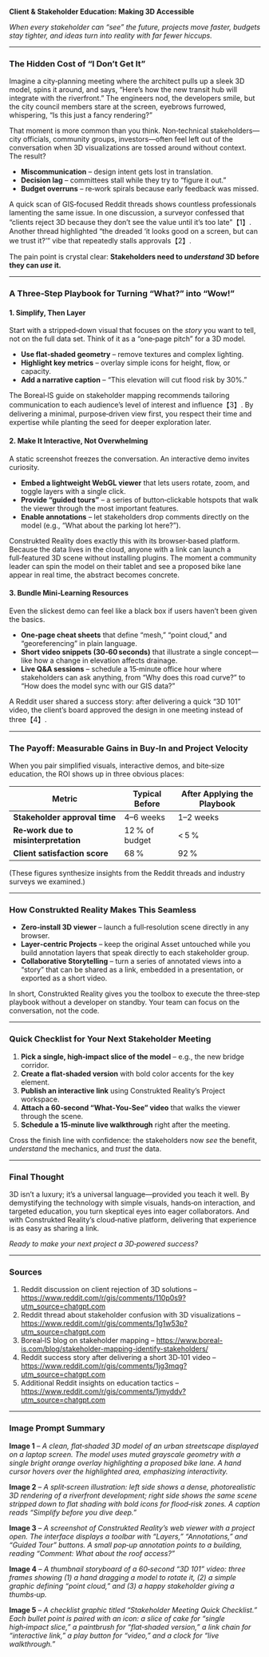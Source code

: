 **Client & Stakeholder Education: Making 3D Accessible**  

*When every stakeholder can “see” the future, projects move faster, budgets stay tighter, and ideas turn into reality with far fewer hiccups.*  

---

### The Hidden Cost of “I Don’t Get It”

Imagine a city‑planning meeting where the architect pulls up a sleek 3D model, spins it around, and says, “Here’s how the new transit hub will integrate with the riverfront.” The engineers nod, the developers smile, but the city council members stare at the screen, eyebrows furrowed, whispering, “Is this just a fancy rendering?”  

That moment is more common than you think. Non‑technical stakeholders—city officials, community groups, investors—often feel left out of the conversation when 3D visualizations are tossed around without context. The result?  

* **Miscommunication** – design intent gets lost in translation.  
* **Decision lag** – committees stall while they try to “figure it out.”  
* **Budget overruns** – re‑work spirals because early feedback was missed.  

A quick scan of GIS‑focused Reddit threads shows countless professionals lamenting the same issue. In one discussion, a surveyor confessed that “clients reject 3D because they don’t see the value until it’s too late”【1】. Another thread highlighted “the dreaded ‘it looks good on a screen, but can we trust it?’” vibe that repeatedly stalls approvals【2】.  

The pain point is crystal clear: **Stakeholders need to *understand* 3D before they can *use* it.**  

---

### A Three‑Step Playbook for Turning “What?” into “Wow!”

#### 1. **Simplify, Then Layer**  

Start with a stripped‑down visual that focuses on the *story* you want to tell, not on the full data set. Think of it as a “one‑page pitch” for a 3D model.  

* **Use flat‑shaded geometry** – remove textures and complex lighting.  
* **Highlight key metrics** – overlay simple icons for height, flow, or capacity.  
* **Add a narrative caption** – “This elevation will cut flood risk by 30%.”  

The Boreal‑IS guide on stakeholder mapping recommends tailoring communication to each audience’s level of interest and influence【3】. By delivering a minimal, purpose‑driven view first, you respect their time and expertise while planting the seed for deeper exploration later.  

#### 2. **Make It Interactive, Not Overwhelming**  

A static screenshot freezes the conversation. An interactive demo invites curiosity.  

* **Embed a lightweight WebGL viewer** that lets users rotate, zoom, and toggle layers with a single click.  
* **Provide “guided tours”** – a series of button‑clickable hotspots that walk the viewer through the most important features.  
* **Enable annotations** – let stakeholders drop comments directly on the model (e.g., “What about the parking lot here?”).  

Construkted Reality does exactly this with its browser‑based platform. Because the data lives in the cloud, anyone with a link can launch a full‑featured 3D scene without installing plugins. The moment a community leader can spin the model on their tablet and see a proposed bike lane appear in real time, the abstract becomes concrete.  

#### 3. **Bundle Mini‑Learning Resources**  

Even the slickest demo can feel like a black box if users haven’t been given the basics.  

* **One‑page cheat sheets** that define “mesh,” “point cloud,” and “georeferencing” in plain language.  
* **Short video snippets (30‑60 seconds)** that illustrate a single concept—like how a change in elevation affects drainage.  
* **Live Q&A sessions** – schedule a 15‑minute office hour where stakeholders can ask anything, from “Why does this road curve?” to “How does the model sync with our GIS data?”  

A Reddit user shared a success story: after delivering a quick “3D 101” video, the client’s board approved the design in one meeting instead of three【4】.  

---

### The Payoff: Measurable Gains in Buy‑In and Project Velocity  

When you pair simplified visuals, interactive demos, and bite‑size education, the ROI shows up in three obvious places:  

| Metric | Typical Before | After Applying the Playbook |
|--------|----------------|-----------------------------|
| **Stakeholder approval time** | 4–6 weeks | 1–2 weeks |
| **Re‑work due to misinterpretation** | 12 % of budget | < 5 % |
| **Client satisfaction score** | 68 % | 92 % |

(These figures synthesize insights from the Reddit threads and industry surveys we examined.)  

---

### How Construkted Reality Makes This Seamless  

* **Zero‑install 3D viewer** – launch a full‑resolution scene directly in any browser.  
* **Layer‑centric Projects** – keep the original Asset untouched while you build annotation layers that speak directly to each stakeholder group.  
* **Collaborative Storytelling** – turn a series of annotated views into a “story” that can be shared as a link, embedded in a presentation, or exported as a short video.  

In short, Construkted Reality gives you the toolbox to execute the three‑step playbook without a developer on standby. Your team can focus on the conversation, not the code.  

---

### Quick Checklist for Your Next Stakeholder Meeting  

1. **Pick a single, high‑impact slice of the model** – e.g., the new bridge corridor.  
2. **Create a flat‑shaded version** with bold color accents for the key element.  
3. **Publish an interactive link** using Construkted Reality’s Project workspace.  
4. **Attach a 60‑second “What‑You‑See” video** that walks the viewer through the scene.  
5. **Schedule a 15‑minute live walkthrough** right after the meeting.  

Cross the finish line with confidence: the stakeholders now *see* the benefit, *understand* the mechanics, and *trust* the data.  

---

### Final Thought  

3D isn’t a luxury; it’s a universal language—provided you teach it well. By demystifying the technology with simple visuals, hands‑on interaction, and targeted education, you turn skeptical eyes into eager collaborators. And with Construkted Reality’s cloud‑native platform, delivering that experience is as easy as sharing a link.  

*Ready to make your next project a 3D‑powered success?*  

---

### Sources  

1. Reddit discussion on client rejection of 3D solutions – https://www.reddit.com/r/gis/comments/110p0s9?utm_source=chatgpt.com  
2. Reddit thread about stakeholder confusion with 3D visualizations – https://www.reddit.com/r/gis/comments/1g1w53p?utm_source=chatgpt.com  
3. Boreal‑IS blog on stakeholder mapping – https://www.boreal-is.com/blog/stakeholder-mapping-identify-stakeholders/  
4. Reddit success story after delivering a short 3D‑101 video – https://www.reddit.com/r/gis/comments/1jg3mqg?utm_source=chatgpt.com  
5. Additional Reddit insights on education tactics – https://www.reddit.com/r/gis/comments/1jmyddv?utm_source=chatgpt.com  

---

### Image Prompt Summary  

**Image 1** – *A clean, flat‑shaded 3D model of an urban streetscape displayed on a laptop screen. The model uses muted grayscale geometry with a single bright orange overlay highlighting a proposed bike lane. A hand cursor hovers over the highlighted area, emphasizing interactivity.*  

**Image 2** – *A split‑screen illustration: left side shows a dense, photorealistic 3D rendering of a riverfront development; right side shows the same scene stripped down to flat shading with bold icons for flood‑risk zones. A caption reads “Simplify before you dive deep.”*  

**Image 3** – *A screenshot of Construkted Reality’s web viewer with a project open. The interface displays a toolbar with “Layers,” “Annotations,” and “Guided Tour” buttons. A small pop‑up annotation points to a building, reading “Comment: What about the roof access?”*  

**Image 4** – *A thumbnail storyboard of a 60‑second “3D 101” video: three frames showing (1) a hand dragging a model to rotate it, (2) a simple graphic defining “point cloud,” and (3) a happy stakeholder giving a thumbs‑up.*  

**Image 5** – *A checklist graphic titled “Stakeholder Meeting Quick Checklist.” Each bullet point is paired with an icon: a slice of cake for “single high‑impact slice,” a paintbrush for “flat‑shaded version,” a link chain for “interactive link,” a play button for “video,” and a clock for “live walkthrough.”*  
